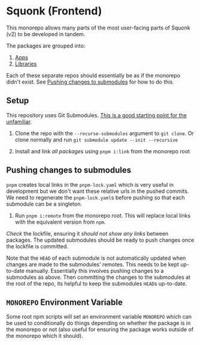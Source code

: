 # Squonk (Frontend)

This monorepo allows many parts of the most user-facing parts of Squonk (v2) to be developed in tandem.

The packages are grouped into:

1. [Apps](apps/packages.md)
2. [Libraries](libs/packages.md)

Each of these separate repos should essentially be as if the monorepo didn't exist. See [Pushing changes to submodules](#pushing-changes-to-submodules) for how to do this.
## Setup

This repository uses Git Submodules. [This is a good starting point for the unfamiliar](https://blog.bitsrc.io/how-to-utilize-submodules-within-git-repos-5dfdd1c62d09).

1. Clone the repo with the `--recurse-submodules` argument to `git clone`. Or clone normally and run `git submodule update --init --recursive`

2. Install and link *all packages* using `pnpm i:link` from the monorepo root


## Pushing changes to submodules

`pnpm` creates local links in the `pnpm-lock.yaml` which is very useful in development but we don't want these relative urls in the pushed commits. We need to regenerate the `pnpm-lock.yaml`s before pushing so that each submodule can be a singleton.

1. Run `pnpm i:remote` from the monorepo root. This will replace local links with the equivalent version from `npm`.

*Check* the lockfile, ensuring it *should not show any links* between packages. The updated submodules should be ready to push changes once the lockfile is committed.

Note that the `HEAD` of each submodule is not automatically updated when changes are made to the submodules' remotes. This needs to be kept up-to-date manually. Essentially this involves pushing changes to a submodules as above. Then committing the changes to the submodules at the root of the repo, its helpful to keep the submodules `HEAD`s up-to-date.

## `MONOREPO` Environment Variable

Some root npm scripts will set an environment variable `MONOREPO` which can be used to conditionally do things depending on whether the package is in the monorepo or not (also useful for ensuring the package works outside of the monorepo which it should).
